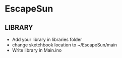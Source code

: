 # EscapeSun

## LIBRARY
- Add your library in libraries folder
- change sketchbook location to ~/EscapeSun/main
- Write library in Main.ino
